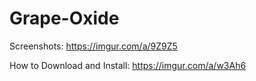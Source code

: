 # Grape-Oxide
Screenshots: https://imgur.com/a/9Z9Z5

How to Download and Install: https://imgur.com/a/w3Ah6
